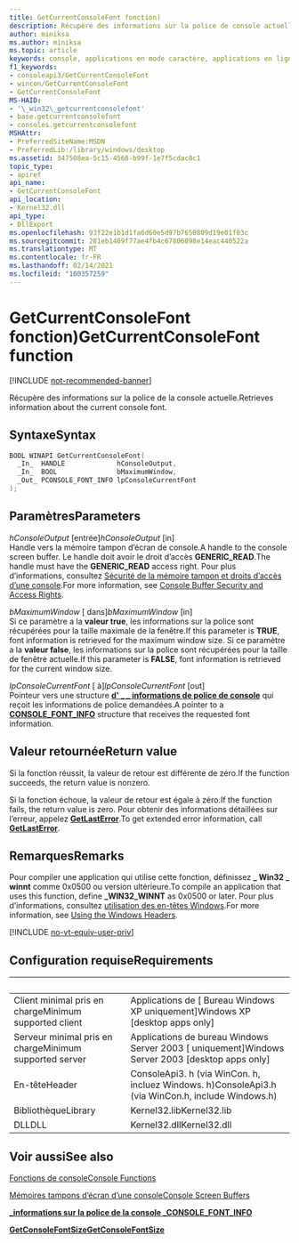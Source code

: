 ```yaml
---
title: GetCurrentConsoleFont fonction)
description: Récupère des informations sur la police de console actuelle pour une mémoire tampon d’écran de console spécifiée.
author: miniksa
ms.author: miniksa
ms.topic: article
keywords: console, applications en mode caractère, applications en ligne de commande, applications de terminal, API console
f1_keywords:
- consoleapi3/GetCurrentConsoleFont
- wincon/GetCurrentConsoleFont
- GetCurrentConsoleFont
MS-HAID:
- '\_win32\_getcurrentconsolefont'
- base.getcurrentconsolefont
- consoles.getcurrentconsolefont
MSHAttr:
- PreferredSiteName:MSDN
- PreferredLib:/library/windows/desktop
ms.assetid: 347508ea-5c15-4568-b99f-1e7f5cdac8c1
topic_type:
- apiref
api_name:
- GetCurrentConsoleFont
api_location:
- Kernel32.dll
api_type:
- DllExport
ms.openlocfilehash: 93f22e1b1d1fa6d60e5d97b7650809d19e01f03c
ms.sourcegitcommit: 281eb1469f77ae4fb4c67806898e14eac440522a
ms.translationtype: MT
ms.contentlocale: fr-FR
ms.lasthandoff: 02/14/2021
ms.locfileid: "100357259"
---
```

# <a name="getcurrentconsolefont-function"></a><span data-ttu-id="9d4d7-104">GetCurrentConsoleFont fonction)</span><span class="sxs-lookup"><span data-stu-id="9d4d7-104">GetCurrentConsoleFont function</span></span>

[!INCLUDE [not-recommended-banner](./includes/not-recommended-banner.md)]

<span data-ttu-id="9d4d7-105">Récupère des informations sur la police de la console actuelle.</span><span class="sxs-lookup"><span data-stu-id="9d4d7-105">Retrieves information about the current console font.</span></span>

## <a name="syntax"></a><span data-ttu-id="9d4d7-106">Syntaxe</span><span class="sxs-lookup"><span data-stu-id="9d4d7-106">Syntax</span></span>

```C
BOOL WINAPI GetCurrentConsoleFont(
  _In_  HANDLE             hConsoleOutput,
  _In_  BOOL               bMaximumWindow,
  _Out_ PCONSOLE_FONT_INFO lpConsoleCurrentFont
);
```

## <a name="parameters"></a><span data-ttu-id="9d4d7-107">Paramètres</span><span class="sxs-lookup"><span data-stu-id="9d4d7-107">Parameters</span></span>

<span data-ttu-id="9d4d7-108">*hConsoleOutput* \[entrée\]</span><span class="sxs-lookup"><span data-stu-id="9d4d7-108">*hConsoleOutput* \[in\]</span></span>  
<span data-ttu-id="9d4d7-109">Handle vers la mémoire tampon d’écran de console.</span><span class="sxs-lookup"><span data-stu-id="9d4d7-109">A handle to the console screen buffer.</span></span> <span data-ttu-id="9d4d7-110">Le handle doit avoir le droit d’accès **GENERIC\_READ**.</span><span class="sxs-lookup"><span data-stu-id="9d4d7-110">The handle must have the **GENERIC\_READ** access right.</span></span> <span data-ttu-id="9d4d7-111">Pour plus d’informations, consultez [Sécurité de la mémoire tampon et droits d’accès d’une console](console-buffer-security-and-access-rights.md).</span><span class="sxs-lookup"><span data-stu-id="9d4d7-111">For more information, see [Console Buffer Security and Access Rights](console-buffer-security-and-access-rights.md).</span></span>

<span data-ttu-id="9d4d7-112">*bMaximumWindow* \[ dans\]</span><span class="sxs-lookup"><span data-stu-id="9d4d7-112">*bMaximumWindow* \[in\]</span></span>  
<span data-ttu-id="9d4d7-113">Si ce paramètre a la **valeur true**, les informations sur la police sont récupérées pour la taille maximale de la fenêtre.</span><span class="sxs-lookup"><span data-stu-id="9d4d7-113">If this parameter is **TRUE**, font information is retrieved for the maximum window size.</span></span> <span data-ttu-id="9d4d7-114">Si ce paramètre a la **valeur false**, les informations sur la police sont récupérées pour la taille de fenêtre actuelle.</span><span class="sxs-lookup"><span data-stu-id="9d4d7-114">If this parameter is **FALSE**, font information is retrieved for the current window size.</span></span>

<span data-ttu-id="9d4d7-115">*lpConsoleCurrentFont* \[ à\]</span><span class="sxs-lookup"><span data-stu-id="9d4d7-115">*lpConsoleCurrentFont* \[out\]</span></span>  
<span data-ttu-id="9d4d7-116">Pointeur vers une structure [**d' \_ \_ informations de police de console**](console-font-info-str.md) qui reçoit les informations de police demandées.</span><span class="sxs-lookup"><span data-stu-id="9d4d7-116">A pointer to a [**CONSOLE\_FONT\_INFO**](console-font-info-str.md) structure that receives the requested font information.</span></span>

## <a name="return-value"></a><span data-ttu-id="9d4d7-117">Valeur retournée</span><span class="sxs-lookup"><span data-stu-id="9d4d7-117">Return value</span></span>

<span data-ttu-id="9d4d7-118">Si la fonction réussit, la valeur de retour est différente de zéro.</span><span class="sxs-lookup"><span data-stu-id="9d4d7-118">If the function succeeds, the return value is nonzero.</span></span>

<span data-ttu-id="9d4d7-119">Si la fonction échoue, la valeur de retour est égale à zéro.</span><span class="sxs-lookup"><span data-stu-id="9d4d7-119">If the function fails, the return value is zero.</span></span> <span data-ttu-id="9d4d7-120">Pour obtenir des informations détaillées sur l’erreur, appelez [**GetLastError**](/windows/win32/api/errhandlingapi/nf-errhandlingapi-getlasterror).</span><span class="sxs-lookup"><span data-stu-id="9d4d7-120">To get extended error information, call [**GetLastError**](/windows/win32/api/errhandlingapi/nf-errhandlingapi-getlasterror).</span></span>

## <a name="remarks"></a><span data-ttu-id="9d4d7-121">Remarques</span><span class="sxs-lookup"><span data-stu-id="9d4d7-121">Remarks</span></span>

<span data-ttu-id="9d4d7-122">Pour compiler une application qui utilise cette fonction, définissez **\_ Win32 \_ winnt** comme 0x0500 ou version ultérieure.</span><span class="sxs-lookup"><span data-stu-id="9d4d7-122">To compile an application that uses this function, define **\_WIN32\_WINNT** as 0x0500 or later.</span></span> <span data-ttu-id="9d4d7-123">Pour plus d’informations, consultez [utilisation des en-têtes Windows](/windows/win32/winprog/using-the-windows-headers).</span><span class="sxs-lookup"><span data-stu-id="9d4d7-123">For more information, see [Using the Windows Headers](/windows/win32/winprog/using-the-windows-headers).</span></span>

[!INCLUDE [no-vt-equiv-user-priv](./includes/no-vt-equiv-user-priv.md)]

## <a name="requirements"></a><span data-ttu-id="9d4d7-124">Configuration requise</span><span class="sxs-lookup"><span data-stu-id="9d4d7-124">Requirements</span></span>

| &nbsp; | &nbsp; |
|-|-|
| <span data-ttu-id="9d4d7-125">Client minimal pris en charge</span><span class="sxs-lookup"><span data-stu-id="9d4d7-125">Minimum supported client</span></span> | <span data-ttu-id="9d4d7-126">Applications de \[ Bureau Windows XP uniquement\]</span><span class="sxs-lookup"><span data-stu-id="9d4d7-126">Windows XP \[desktop apps only\]</span></span> |
| <span data-ttu-id="9d4d7-127">Serveur minimal pris en charge</span><span class="sxs-lookup"><span data-stu-id="9d4d7-127">Minimum supported server</span></span> | <span data-ttu-id="9d4d7-128">Applications de bureau Windows Server 2003 \[ uniquement\]</span><span class="sxs-lookup"><span data-stu-id="9d4d7-128">Windows Server 2003 \[desktop apps only\]</span></span> |
| <span data-ttu-id="9d4d7-129">En-tête</span><span class="sxs-lookup"><span data-stu-id="9d4d7-129">Header</span></span> | <span data-ttu-id="9d4d7-130">ConsoleApi3. h (via WinCon. h, incluez Windows. h)</span><span class="sxs-lookup"><span data-stu-id="9d4d7-130">ConsoleApi3.h (via WinCon.h, include Windows.h)</span></span> |
| <span data-ttu-id="9d4d7-131">Bibliothèque</span><span class="sxs-lookup"><span data-stu-id="9d4d7-131">Library</span></span> | <span data-ttu-id="9d4d7-132">Kernel32.lib</span><span class="sxs-lookup"><span data-stu-id="9d4d7-132">Kernel32.lib</span></span> |
| <span data-ttu-id="9d4d7-133">DLL</span><span class="sxs-lookup"><span data-stu-id="9d4d7-133">DLL</span></span> | <span data-ttu-id="9d4d7-134">Kernel32.dll</span><span class="sxs-lookup"><span data-stu-id="9d4d7-134">Kernel32.dll</span></span> |

## <a name="see-also"></a><span data-ttu-id="9d4d7-135">Voir aussi</span><span class="sxs-lookup"><span data-stu-id="9d4d7-135">See also</span></span>

[<span data-ttu-id="9d4d7-136">Fonctions de console</span><span class="sxs-lookup"><span data-stu-id="9d4d7-136">Console Functions</span></span>](console-functions.md)

[<span data-ttu-id="9d4d7-137">Mémoires tampons d’écran d’une console</span><span class="sxs-lookup"><span data-stu-id="9d4d7-137">Console Screen Buffers</span></span>](console-screen-buffers.md)

[<span data-ttu-id="9d4d7-138">**\_informations sur la police de la console \_**</span><span class="sxs-lookup"><span data-stu-id="9d4d7-138">**CONSOLE\_FONT\_INFO**</span></span>](console-font-info-str.md)

[<span data-ttu-id="9d4d7-139">**GetConsoleFontSize**</span><span class="sxs-lookup"><span data-stu-id="9d4d7-139">**GetConsoleFontSize**</span></span>](getconsolefontsize.md)